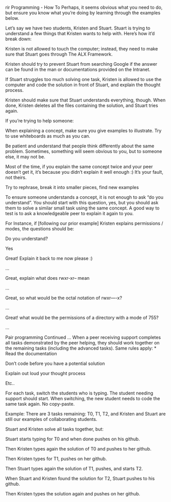 rir Programming - How To
Perhaps, it seems obvious what you need to do, but ensure you know what you’re doing by learning through the examples below.

Let’s say we have two students, Kristen and Stuart. Stuart is trying to understand a few things that Kristen wants to help with. Here’s how it’d break down:

Kristen is not allowed to touch the computer; instead, they need to make sure that Stuart goes through The ALX Framework.

Kristen should try to prevent Stuart from searching Google if the answer can be found in the man or documentations provided on the Intranet.

If Stuart struggles too much solving one task, Kristen is allowed to use the computer and code the solution in front of Stuart, and explain the thought process.

Kristen should make sure that Stuart understands everything, though. When done, Kristen deletes all the files containing the solution, and Stuart tries again.

If you’re trying to help someone:

When explaining a concept, make sure you give examples to illustrate. Try to use whiteboards as much as you can.

Be patient and understand that people think differently about the same problem. Sometimes, something will seem obvious to you, but to someone else, it may not be.

Most of the time, if you explain the same concept twice and your peer doesn’t get it, it’s because you didn’t explain it well enough :) It’s your fault, not theirs.

Try to rephrase, break it into smaller pieces, find new examples

To ensure someone understands a concept, it is not enough to ask “do you understand”. You should start with this question, yes, but you should ask them to solve a similar small task using the same concept. A good way to test is to ask a knowledgeable peer to explain it again to you.

For Instance, if [following our prior example] Kristen explains permissions / modes, the questions should be:

Do you understand?

Yes

Great! Explain it back to me now please :)

…

Great, explain what does rwxr-xr– mean

…

Great, so what would be the octal notation of rwxr—-x?

…

Great! what would be the permissions of a directory with a mode of 755?

…

Pair programming Continued …
When a peer receiving support completes all tasks demonstrated by the peer helping, they should work together on the remaining tasks (including the advanced tasks). Same rules apply: * Read the documentation

Don’t code before you have a potential solution

Explain out loud your thought process

Etc..

For each task, switch the students who is typing. The student needing support should start. When switching, the new student needs to code the same task again. No copy-paste.

Example: There are 3 tasks remaining: T0, T1, T2, and Kristen and Stuart are still our examples of collaborating students.

Stuart and Kristen solve all tasks together, but:

Stuart starts typing for T0 and when done pushes on his github.

Then Kristen types again the solution of T0 and pushes to her github.

Then Kristen types for T1, pushes on her github.

Then Stuart types again the solution of T1, pushes, and starts T2.

When Stuart and Kristen found the solution for T2, Stuart pushes to his github.

Then Kristen types the solution again and pushes on her github.
